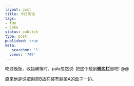 ```yaml
---
layout: post
title: 今日笑话
tags:
- fun
- joke
status: publish
type: post
published: true
meta:
  _searchme: '1'
  views: '749'
---
```

吃过晚饭，收拾碗筷时，pala忽然说: 把这个放到<strong>侧边栏</strong>里吧! @@

原来他是说把剩菜B放在装有剩菜A的盘子一边。
